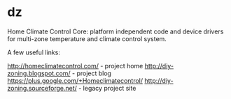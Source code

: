 dz
==

Home Climate Control Core: platform independent code and device drivers for multi-zone temperature and climate control system.

A few useful links:

http://homeclimatecontrol.com/ - project home
http://diy-zoning.blogspot.com/ - project blog
https://plus.google.com/+Homeclimatecontrol/
http://diy-zoning.sourceforge.net/ - legacy project site
